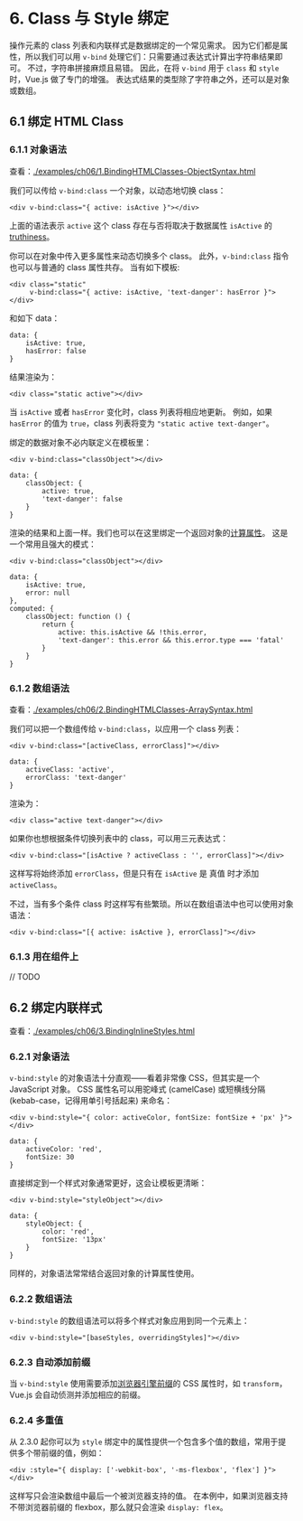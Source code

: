 # 6. Class 与 Style 绑定

操作元素的 class 列表和内联样式是数据绑定的一个常见需求。
因为它们都是属性，所以我们可以用 `v-bind` 处理它们：只需要通过表达式计算出字符串结果即可。
不过，字符串拼接麻烦且易错。
因此，在将 `v-bind` 用于 `class` 和 `style` 时，Vue.js 做了专门的增强。
表达式结果的类型除了字符串之外，还可以是对象或数组。

## 6.1 绑定 HTML Class

### 6.1.1 对象语法

查看：[./examples/ch06/1.BindingHTMLClasses-ObjectSyntax.html](./examples/ch06/1.BindingHTMLClasses-ObjectSyntax.html)

我们可以传给 `v-bind:class` 一个对象，以动态地切换 class：

    <div v-bind:class="{ active: isActive }"></div>

上面的语法表示 `active` 这个 class 存在与否将取决于数据属性 `isActive` 的 [truthiness](https://developer.mozilla.org/zh-CN/docs/Glossary/Truthy)。

你可以在对象中传入更多属性来动态切换多个 class。
此外，`v-bind:class` 指令也可以与普通的 class 属性共存。
当有如下模板:

    <div class="static"
         v-bind:class="{ active: isActive, 'text-danger': hasError }">
    </div>

和如下 data：

    data: {
        isActive: true,
        hasError: false
    }

结果渲染为：

    <div class="static active"></div>

当 `isActive` 或者 `hasError` 变化时，class 列表将相应地更新。
例如，如果 `hasError` 的值为 `true`，class 列表将变为 `"static active text-danger"`。

绑定的数据对象不必内联定义在模板里：

    <div v-bind:class="classObject"></div>

    data: {
        classObject: {
            active: true,
            'text-danger': false
        }
    }


渲染的结果和上面一样。我们也可以在这里绑定一个返回对象的[计算属性](https://cn.vuejs.org/v2/guide/computed.html)。
这是一个常用且强大的模式：

    <div v-bind:class="classObject"></div>

    data: {
        isActive: true,
        error: null
    },
    computed: {
        classObject: function () {
            return {
                active: this.isActive && !this.error,
                'text-danger': this.error && this.error.type === 'fatal'
            }
        }
    }

### 6.1.2 数组语法

查看：[./examples/ch06/2.BindingHTMLClasses-ArraySyntax.html](./examples/ch06/2.BindingHTMLClasses-ArraySyntax.html)

我们可以把一个数组传给 `v-bind:class`，以应用一个 class 列表：

    <div v-bind:class="[activeClass, errorClass]"></div>

    data: {
        activeClass: 'active',
        errorClass: 'text-danger'
    }

渲染为：

    <div class="active text-danger"></div>

如果你也想根据条件切换列表中的 class，可以用三元表达式：

    <div v-bind:class="[isActive ? activeClass : '', errorClass]"></div>

这样写将始终添加 `errorClass`，但是只有在 `isActive` 是 真值 时才添加 `activeClass`。

不过，当有多个条件 class 时这样写有些繁琐。所以在数组语法中也可以使用对象语法：

    <div v-bind:class="[{ active: isActive }, errorClass]"></div>

### 6.1.3 用在组件上

// TODO


## 6.2 绑定内联样式

查看：[./examples/ch06/3.BindingInlineStyles.html](./examples/ch06/3.BindingInlineStyles.html)

### 6.2.1 对象语法

`v-bind:style` 的对象语法十分直观——看着非常像 CSS，但其实是一个 JavaScript 对象。
CSS 属性名可以用驼峰式 (camelCase) 或短横线分隔 (kebab-case，记得用单引号括起来) 来命名：

    <div v-bind:style="{ color: activeColor, fontSize: fontSize + 'px' }"></div>

    data: {
        activeColor: 'red',
        fontSize: 30
    }

直接绑定到一个样式对象通常更好，这会让模板更清晰：

    <div v-bind:style="styleObject"></div>

    data: {
        styleObject: {
            color: 'red',
            fontSize: '13px'
        }
    }

同样的，对象语法常常结合返回对象的计算属性使用。

### 6.2.2 数组语法

`v-bind:style` 的数组语法可以将多个样式对象应用到同一个元素上：

    <div v-bind:style="[baseStyles, overridingStyles]"></div>

### 6.2.3 自动添加前缀

当 `v-bind:style` 使用需要添加[浏览器引擎前缀](https://developer.mozilla.org/zh-CN/docs/Glossary/Vendor_Prefix)的 CSS 属性时，如 `transform`，Vue.js 会自动侦测并添加相应的前缀。

### 6.2.4 多重值

从 2.3.0 起你可以为 `style` 绑定中的属性提供一个包含多个值的数组，常用于提供多个带前缀的值，例如：

    <div :style="{ display: ['-webkit-box', '-ms-flexbox', 'flex'] }"></div>

这样写只会渲染数组中最后一个被浏览器支持的值。
在本例中，如果浏览器支持不带浏览器前缀的 flexbox，那么就只会渲染 `display: flex`。
